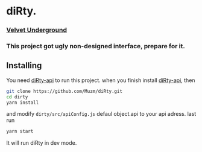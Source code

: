 # diRty.
### [Velvet Underground](https://www.google.com/search?q=The+Velvet+Underground&oq=The+Velvet+Underground&aqs=chrome..69i57j69i60.319j0j4&sourceid=chrome&ie=UTF-8)
### This project got ugly non-designed interface, prepare for it.
## Installing
You need [diRty-api](https://github.com/Muzm/diRty-api) to run this project.
when you finish install [diRty-api](https://github.com/Muzm/diRty-api), then
``` bash
git clone https://github.com/Muzm/diRty.git
cd dirty
yarn install
```
and modify `dirty/src/apiConfig.js` defaul object.api to your api adress.
last run 
``` bash
yarn start
```
It will run diRty in dev mode.

